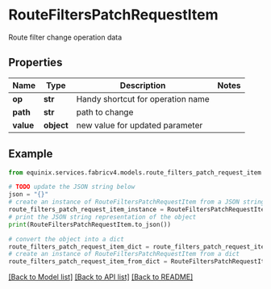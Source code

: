 # RouteFiltersPatchRequestItem

Route filter change operation data

## Properties

Name | Type | Description | Notes
------------ | ------------- | ------------- | -------------
**op** | **str** | Handy shortcut for operation name | 
**path** | **str** | path to change | 
**value** | **object** | new value for updated parameter | 

## Example

```python
from equinix.services.fabricv4.models.route_filters_patch_request_item import RouteFiltersPatchRequestItem

# TODO update the JSON string below
json = "{}"
# create an instance of RouteFiltersPatchRequestItem from a JSON string
route_filters_patch_request_item_instance = RouteFiltersPatchRequestItem.from_json(json)
# print the JSON string representation of the object
print(RouteFiltersPatchRequestItem.to_json())

# convert the object into a dict
route_filters_patch_request_item_dict = route_filters_patch_request_item_instance.to_dict()
# create an instance of RouteFiltersPatchRequestItem from a dict
route_filters_patch_request_item_from_dict = RouteFiltersPatchRequestItem.from_dict(route_filters_patch_request_item_dict)
```
[[Back to Model list]](../README.md#documentation-for-models) [[Back to API list]](../README.md#documentation-for-api-endpoints) [[Back to README]](../README.md)


